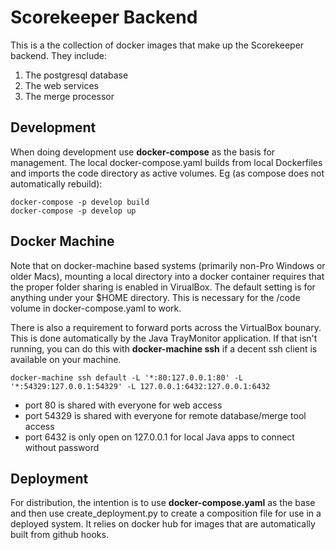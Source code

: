 
# Scorekeeper Backend

This is a the collection of docker images that make up the Scorekeeper backend.
They include:
1. The postgresql database
1. The web services
1. The merge processor

## Development

When doing development use **docker-compose** as the basis for management.  The local
docker-compose.yaml builds from local Dockerfiles and imports the code directory as active volumes.
Eg (as compose does not automatically rebuild):
```
docker-compose -p develop build
docker-compose -p develop up
```

## Docker Machine

Note that on docker-machine based systems (primarily non-Pro Windows or older Macs), mounting a local directory
into a docker container requires that the proper folder sharing is enabled in VirualBox.  The default setting
is for anything under your $HOME directory.  This is necessary for the /code volume in docker-compose.yaml
to work.

There is also a requirement to forward ports across the VirtualBox bounary.  This is done automatically
by the Java TrayMonitor application.  If that isn't running, you can do this with **docker-machine ssh** if a 
decent ssh client is available on your machine.

```
docker-machine ssh default -L '*:80:127.0.0.1:80' -L '*:54329:127.0.0.1:54329' -L 127.0.0.1:6432:127.0.0.1:6432
```

- port 80 is shared with everyone for web access
- port 54329 is shared with everyone for remote database/merge tool access
- port 6432 is only open on 127.0.0.1 for local Java apps to connect without password


## Deployment

For distribution, the intention is to use **docker-compose.yaml** as the base and then use create_deployment.py
to create a composition file for use in a deployed system.  It relies on docker hub for images that are
automatically built from github hooks.

